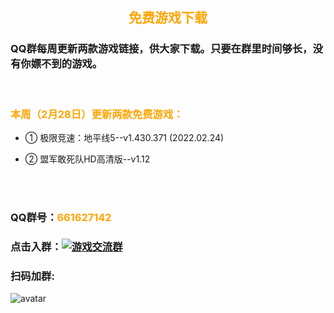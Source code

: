 ## <b><font face="黑体"><font color=orange><center>免费游戏下载<center></font></font></b>

### QQ群每周更新两款游戏链接，供大家下载。只要在群里时间够长，没有你嫖不到的游戏。

<br>

### <font color=orange>本周（2月28日）更新两款免费游戏：</font>

* ① 极限竞速：地平线5--v1.430.371 (2022.02.24)

* ② 盟军敢死队HD高清版--v1.12 

<br><br>

### QQ群号：<font color=orange>661627142</font>

### 点击入群：<a target="_blank" href="https://qm.qq.com/cgi-bin/qm/qr?k=wWnrIe5zq6iAwbjaMd6NDE8Meb8yrC-Z&jump_from=webapi"><img border="0" src="//pub.idqqimg.com/wpa/images/group.png" alt="游戏交流群" title="游戏交流群"></a>

### 扫码加群:
![avatar](/img/qqun.png)